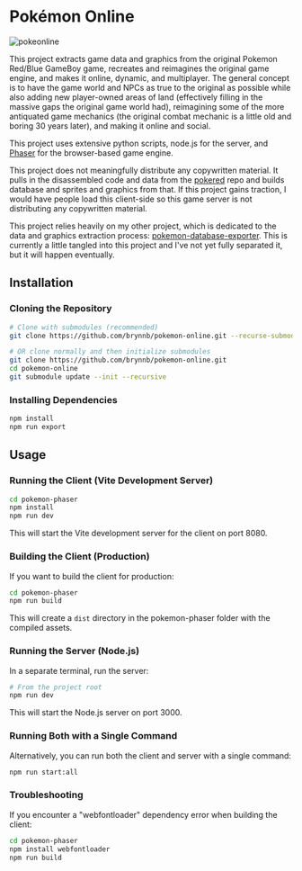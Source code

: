 # Pokémon Online

![pokeonline](https://github.com/user-attachments/assets/e4602729-29bb-4ee4-94f6-446c90dd2a89)

This project extracts game data and graphics from the original Pokemon Red/Blue GameBoy game, recreates and reimagines the original game engine, and makes it online, dynamic, and multiplayer. The general concept is to have the game world and NPCs as true to the original as possible while also adding new player-owned areas of land (effectively filling in the massive gaps the original game world had), reimagining some of the more antiquated game mechanics (the original combat mechanic is a little old and boring 30 years later), and making it online and social.

This project uses extensive python scripts, node.js for the server, and [Phaser](https://phaser.io/) for the browser-based game engine.

This project does not meaningfully distribute any copywritten material. It pulls in the disassembled code and data from the [pokered](https://github.com/pret/pokered) repo and builds database and sprites and graphics from that. If this project gains traction, I would have people load this client-side so this game server is not distributing any copywritten material.

This project relies heavily on my other project, which is dedicated to the data and graphics extraction process: [pokemon-database-exporter](https://github.com/brynnb/pokemon-database-exporter). This is currently a little tangled into this project and I've not yet fully separated it, but it will happen eventually.

## Installation

### Cloning the Repository

```bash
# Clone with submodules (recommended)
git clone https://github.com/brynnb/pokemon-online.git --recurse-submodules

# OR clone normally and then initialize submodules
git clone https://github.com/brynnb/pokemon-online.git
cd pokemon-online
git submodule update --init --recursive
```

### Installing Dependencies

```bash
npm install
npm run export
```

## Usage

### Running the Client (Vite Development Server)

```bash
cd pokemon-phaser
npm install
npm run dev
```

This will start the Vite development server for the client on port 8080.

### Building the Client (Production)

If you want to build the client for production:

```bash
cd pokemon-phaser
npm run build
```

This will create a `dist` directory in the pokemon-phaser folder with the compiled assets.

### Running the Server (Node.js)

In a separate terminal, run the server:

```bash
# From the project root
npm run dev
```

This will start the Node.js server on port 3000.

### Running Both with a Single Command

Alternatively, you can run both the client and server with a single command:

```bash
npm run start:all
```

### Troubleshooting

If you encounter a "webfontloader" dependency error when building the client:

```bash
cd pokemon-phaser
npm install webfontloader
npm run build
```
